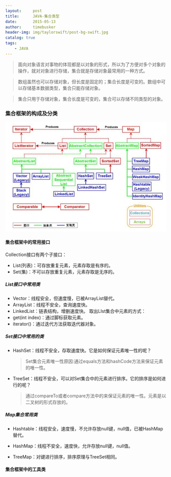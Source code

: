 ```yaml
---
layout:     post
title:      JAVA-集合类型
date:       2015-05-13
author:     timebusker
header-img: img/taylorswift/post-bg-swift.jpg
catalog: true
tags:
    - JAVA
---
```


> 面向对象语言对事物的体现都是以对象的形式，所以为了方便对多个对象的操作，就对对象进行存储，集合就是存储对象最常用的一种方式。

> 数组虽然也可以存储对象，但长度是固定的；集合长度是可变的。数组中可以存储基本数据类型，集合只能存储对象。

> 集合只用于存储对象，集合长度是可变的，集合可以存储不同类型的对象。

### 集合框架的构成及分类
![image](/img/java-coding/4/1.png) 

#### 集合框架中的常用接口
Collection接口有两个子接口：
- List(列表)：可存放重复元素，元素存取是有序的。
- Set(集)：不可以存放重复元素，元素存取是无序的。

##### List接口中常用类
- Vector：线程安全，但速度慢，已被ArrayList替代。
- ArrayList：线程不安全，查询速度快。
- LinkedList：链表结构，增删速度快。
取出LIst集合中元素的方式：
- get(int  index)：通过脚标获取元素。
- iterator()：通过迭代方法获取迭代器对象。

##### Set接口中常用的类
- HashSet：线程不安全，存取速度快。它是如何保证元素唯一性的呢？
  > Set集合元素唯一性原因:通过equals方法和hashCode方法来保证元素的唯一性。

- TreeSet：线程不安全，可以对Set集合中的元素进行排序。它的排序是如何进行的呢？
  > 通过compareTo或者compare方法中的来保证元素的唯一性。元素是以二叉树的形式存放的。

##### Map集合常用类
- Hashtable：线程安全，速度慢，不允许存放null键，null值，已被HashMap替代。

- HashMap：线程不安全，速度快，允许存放null键，null值。

- TreeMap：对键进行排序，排序原理与TreeSet相同。

#### 集合框架中的工具类




